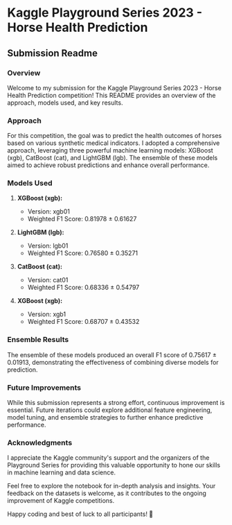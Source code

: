 # Kaggle Playground Series 2023 - Horse Health Prediction

## Submission Readme

### Overview
Welcome to my submission for the Kaggle Playground Series 2023 - Horse Health Prediction competition! This README provides an overview of the approach, models used, and key results.

### Approach
For this competition, the goal was to predict the health outcomes of horses based on various synthetic medical indicators. I adopted a comprehensive approach, leveraging three powerful machine learning models: XGBoost (xgb), CatBoost (cat), and LightGBM (lgb). The ensemble of these models aimed to achieve robust predictions and enhance overall performance.

### Models Used
1. **XGBoost (xgb):**
   - Version: xgb01
   - Weighted F1 Score: 0.81978 ± 0.61627

2. **LightGBM (lgb):**
   - Version: lgb01
   - Weighted F1 Score: 0.76580 ± 0.35271

3. **CatBoost (cat):**
   - Version: cat01
   - Weighted F1 Score: 0.68336 ± 0.54797

4. **XGBoost (xgb):**
   - Version: xgb1
   - Weighted F1 Score: 0.68707 ± 0.43532

### Ensemble Results
The ensemble of these models produced an overall F1 score of 0.75617 ± 0.01913, demonstrating the effectiveness of combining diverse models for prediction.

### Future Improvements
While this submission represents a strong effort, continuous improvement is essential. Future iterations could explore additional feature engineering, model tuning, and ensemble strategies to further enhance predictive performance.

### Acknowledgments
I appreciate the Kaggle community's support and the organizers of the Playground Series for providing this valuable opportunity to hone our skills in machine learning and data science.

Feel free to explore the notebook for in-depth analysis and insights. Your feedback on the datasets is welcome, as it contributes to the ongoing improvement of Kaggle competitions.

Happy coding and best of luck to all participants! 🚀
